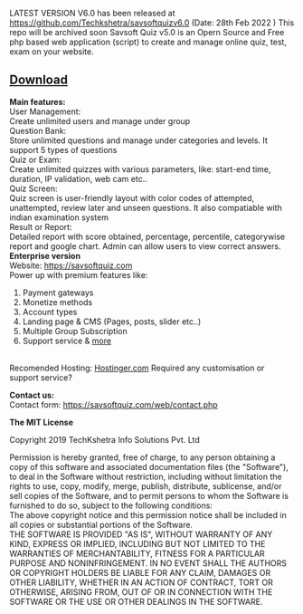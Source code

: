 LATEST VERSION V6.0 has been released at https://github.com/Techkshetra/savsoftquizv6.0 (Date: 28th Feb 2022 )
This repo will be archived soon
Savsoft Quiz v5.0 is an Opern Source and Free php based web application (script) to create and manage online quiz, test, exam on your website.<br>

<h2><a href="https://github.com/dineshkummarc/savsoftquiz_v5/archive/master.zip">Download</a></h2>

<strong>Main features:</strong><br>
User Management: <br>
Create unlimited users and manage under group <br>
Question Bank: <br>
Store unlimited questions and manage under categories and levels. It support 5 types of questions
<br>
 Quiz or Exam: <br>
Create unlimited quizzes with various parameters, like: start-end time, duration, IP validation, web cam etc..
<br>
 Quiz Screen: <br>
Quiz screen is user-friendly layout with color codes of attempted, unattempted, review later and unseen questions. It also compatiable with indian examination system
<br>
 Result or Report: <br>
Detailed report with score obtained, percentage, percentile, categorywise report and google chart. Admin can allow users to view correct answers.
<br>
<strong>Enterprise version</strong><br> 
Website: <a href="https://savsoftquiz.com">https://savsoftquiz.com</a> <br> 
Power up with premium features like:<br> 
1) Payment gateways<br> 
2) Monetize methods<br> 
3) Account types<br> 
4) Landing page & CMS (Pages, posts, slider etc..)<br> 
5) Multiple Group Subscription<br> 
6) Support service & <a href="https://savsoftquiz.com">more</a><br> <br> 

Recomended Hosting: <a href="https://hostinger.in?REFERRALCODE=1BHARPINDER47">Hostinger.com</a>
Required any customisation or support service?<br>

<strong>Contact us:</strong><br>
Contact form: <a href="https://savsoftquiz.com/web/contact.php">https://savsoftquiz.com/web/contact.php</a><br>

<strong>The MIT License</strong><br> 

Copyright 2019 TechKshetra Info Solutions Pvt. Ltd<br> 

Permission is hereby granted, free of charge, to any person obtaining a copy of this software and associated documentation files (the "Software"), to deal in the Software without restriction, including without limitation the rights to use, copy, modify, merge, publish, distribute, sublicense, and/or sell copies of the Software, and to permit persons to whom the Software is furnished to do so, subject to the following conditions:
<br>
The above copyright notice and this permission notice shall be included in all copies or substantial portions of the Software.
<br>
THE SOFTWARE IS PROVIDED "AS IS", WITHOUT WARRANTY OF ANY KIND, EXPRESS OR IMPLIED, INCLUDING BUT NOT LIMITED TO THE WARRANTIES OF MERCHANTABILITY, FITNESS FOR A PARTICULAR PURPOSE AND NONINFRINGEMENT. IN NO EVENT SHALL THE AUTHORS OR COPYRIGHT HOLDERS BE LIABLE FOR ANY CLAIM, DAMAGES OR OTHER LIABILITY, WHETHER IN AN ACTION OF CONTRACT, TORT OR OTHERWISE, ARISING FROM, OUT OF OR IN CONNECTION WITH THE SOFTWARE OR THE USE OR OTHER DEALINGS IN THE SOFTWARE.

